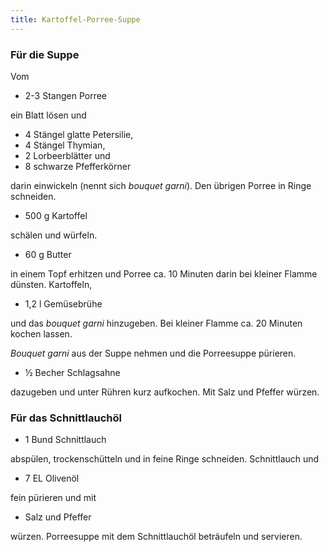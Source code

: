 ```yaml
---
title: Kartoffel-Porree-Suppe
---
```


### Für die Suppe

Vom

* 2-3 Stangen Porree

ein Blatt lösen und

* 4 Stängel glatte Petersilie,
* 4 Stängel Thymian,
* 2 Lorbeerblätter und
* 8 schwarze Pfefferkörner

darin einwickeln (nennt sich _bouquet garni_). Den übrigen Porree in Ringe
schneiden.

* 500 g Kartoffel

schälen und würfeln.

* 60 g Butter

in einem Topf erhitzen und Porree ca. 10 Minuten darin bei kleiner Flamme
dünsten. Kartoffeln,

* 1,2 l Gemüsebrühe

und das _bouquet garni_ hinzugeben. Bei kleiner Flamme ca. 20 Minuten kochen
lassen.

_Bouquet garni_ aus der Suppe nehmen und die Porreesuppe pürieren.

* ½ Becher Schlagsahne

dazugeben und unter Rühren kurz aufkochen. Mit Salz und Pfeffer würzen.



### Für das Schnittlauchöl

* 1 Bund Schnittlauch

abspülen, trockenschütteln und in feine Ringe schneiden.
Schnittlauch und

* 7 EL Olivenöl

fein pürieren und mit

* Salz und Pfeffer

würzen. Porreesuppe mit dem Schnittlauchöl beträufeln und servieren.

